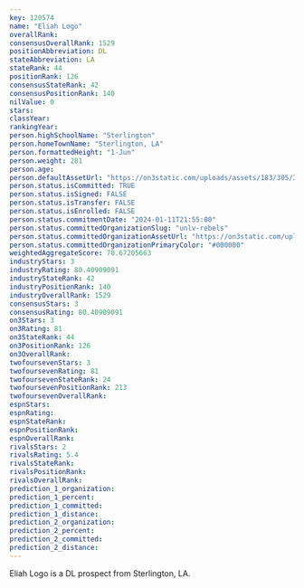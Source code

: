```yaml
---
key: 120574
name: "Eliah Logo"
overallRank: 
consensusOverallRank: 1529
positionAbbreviation: DL
stateAbbreviation: LA
stateRank: 44
positionRank: 126
consensusStateRank: 42
consensusPositionRank: 140
nilValue: 0
stars: 
classYear: 
rankingYear: 
person.highSchoolName: "Sterlington"
person.homeTownName: "Sterlington, LA"
person.formattedHeight: "1-Jun"
person.weight: 281
person.age: 
person.defaultAssetUrl: "https://on3static.com/uploads/assets/183/305/305183.png"
person.status.isCommitted: TRUE
person.status.isSigned: FALSE
person.status.isTransfer: FALSE
person.status.isEnrolled: FALSE
person.status.commitmentDate: "2024-01-11T21:55:00"
person.status.committedOrganizationSlug: "unlv-rebels"
person.status.committedOrganizationAssetUrl: "https://on3static.com/uploads/assets/191/154/154191.svg"
person.status.committedOrganizationPrimaryColor: "#000000"
weightedAggregateScore: 70.67205663
industryStars: 3
industryRating: 80.40909091
industryStateRank: 42
industryPositionRank: 140
industryOverallRank: 1529
consensusStars: 3
consensusRating: 80.40909091
on3Stars: 3
on3Rating: 81
on3StateRank: 44
on3PositionRank: 126
on3OverallRank: 
twofoursevenStars: 3
twofoursevenRating: 81
twofoursevenStateRank: 24
twofoursevenPositionRank: 213
twofoursevenOverallRank: 
espnStars: 
espnRating: 
espnStateRank: 
espnPositionRank: 
espnOverallRank: 
rivalsStars: 2
rivalsRating: 5.4
rivalsStateRank: 
rivalsPositionRank: 
rivalsOverallRank: 
prediction_1_organization: 
prediction_1_percent: 
prediction_1_committed: 
prediction_1_distance: 
prediction_2_organization: 
prediction_2_percent: 
prediction_2_committed: 
prediction_2_distance: 
---
```

Eliah Logo is a DL prospect from Sterlington, LA.